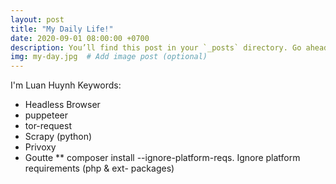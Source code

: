 ```yaml
---
layout: post
title: "My Daily Life!"
date: 2020-09-01 08:00:00 +0700
description: You’ll find this post in your `_posts` directory. Go ahead and edit it and re-build the site to see your changes. # Add post description (optional)
img: my-day.jpg  # Add image post (optional)
---
```

I'm Luan Huynh
Keywords:
- Headless Browser
- puppeteer
- tor-request
- Scrapy (python)
- Privoxy
- Goutte
** composer install --ignore-platform-reqs. Ignore platform requirements (php & ext- packages)
